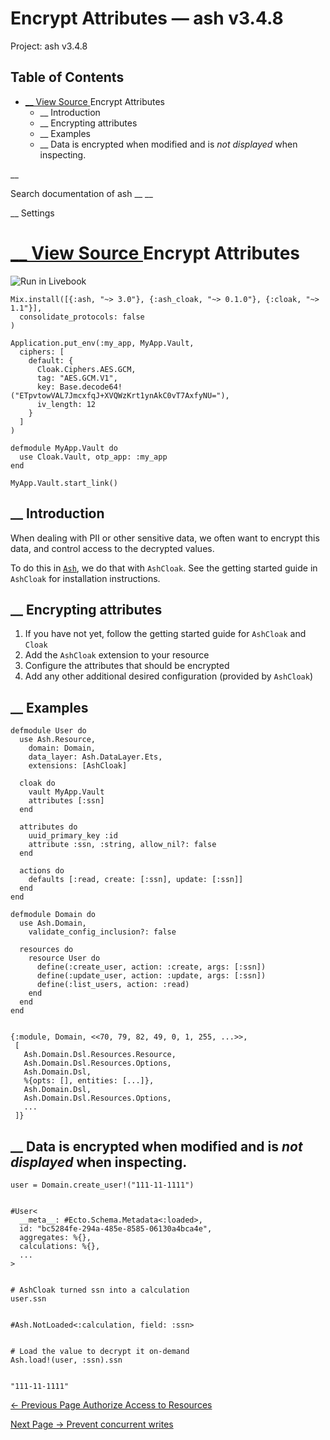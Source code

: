 # Encrypt Attributes — ash v3.4.8

Project: ash v3.4.8

## Table of Contents

- [ __ View Source ](external_link) Encrypt Attributes
  - __ Introduction
  - __ Encrypting attributes
  - __ Examples
  - __ Data is encrypted when modified and is _not displayed_ when inspecting.

__

Search documentation of ash __ __

__ Settings

#  [ __ View Source ](external_link) Encrypt Attributes

![Run in Livebook](external_link)
    
    
    Mix.install([{:ash, "~> 3.0"}, {:ash_cloak, "~> 0.1.0"}, {:cloak, "~> 1.1"}],
      consolidate_protocols: false
    )
    
    Application.put_env(:my_app, MyApp.Vault,
      ciphers: [
        default: {
          Cloak.Ciphers.AES.GCM,
          tag: "AES.GCM.V1",
          key: Base.decode64!("ETpvtowVAL7JmcxfqJ+XVQWzKrt1ynAkC0vT7AxfyNU="),
          iv_length: 12
        }
      ]
    )
    
    defmodule MyApp.Vault do
      use Cloak.Vault, otp_app: :my_app
    end
    
    MyApp.Vault.start_link()

##  __ Introduction

When dealing with PII or other sensitive data, we often want to encrypt this data, and control access to the decrypted values.

To do this in [`Ash`](external_link), we do that with `AshCloak`. See the getting started guide in `AshCloak` for installation instructions.

##  __ Encrypting attributes

  1. If you have not yet, follow the getting started guide for `AshCloak` and `Cloak`
  2. Add the `AshCloak` extension to your resource
  3. Configure the attributes that should be encrypted
  4. Add any other additional desired configuration (provided by `AshCloak`)



##  __ Examples
    
    
    defmodule User do
      use Ash.Resource,
        domain: Domain,
        data_layer: Ash.DataLayer.Ets,
        extensions: [AshCloak]
    
      cloak do
        vault MyApp.Vault
        attributes [:ssn]
      end
    
      attributes do
        uuid_primary_key :id
        attribute :ssn, :string, allow_nil?: false
      end
    
      actions do
        defaults [:read, create: [:ssn], update: [:ssn]]
      end
    end
    
    defmodule Domain do
      use Ash.Domain,
        validate_config_inclusion?: false
    
      resources do
        resource User do
          define(:create_user, action: :create, args: [:ssn])
          define(:update_user, action: :update, args: [:ssn])
          define(:list_users, action: :read)
        end
      end
    end
    
    
    {:module, Domain, <<70, 79, 82, 49, 0, 1, 255, ...>>,
     [
       Ash.Domain.Dsl.Resources.Resource,
       Ash.Domain.Dsl.Resources.Options,
       Ash.Domain.Dsl,
       %{opts: [], entities: [...]},
       Ash.Domain.Dsl,
       Ash.Domain.Dsl.Resources.Options,
       ...
     ]}

##  __ Data is encrypted when modified and is _not displayed_ when inspecting.
    
    
    user = Domain.create_user!("111-11-1111")
    
    
    #User<
      __meta__: #Ecto.Schema.Metadata<:loaded>,
      id: "bc5284fe-294a-485e-8585-06130a4bca4e",
      aggregates: %{},
      calculations: %{},
      ...
    >
    
    
    # AshCloak turned ssn into a calculation
    user.ssn
    
    
    #Ash.NotLoaded<:calculation, field: :ssn>
    
    
    # Load the value to decrypt it on-demand
    Ash.load!(user, :ssn).ssn
    
    
    "111-11-1111"

[ ← Previous Page  Authorize Access to Resources  ](external_link)

[ Next Page →  Prevent concurrent writes  ](external_link)
